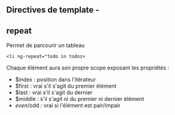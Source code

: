 ## Directives de template -
## repeat

Permet de parcourir un tableau

    <li ng-repeat="todo in todos>

Chaque élément aura son propre scope exposant les propriétés :

* $index : position dans l'itérateur
* $first : vrai s'il s'agit du premier élément
* $last : vrai s'il s'agit du dernier
* $middle : s'il s'agit ni du premier ni dernier élément
* $even/$odd : vrai si l'élément est pair/impair

